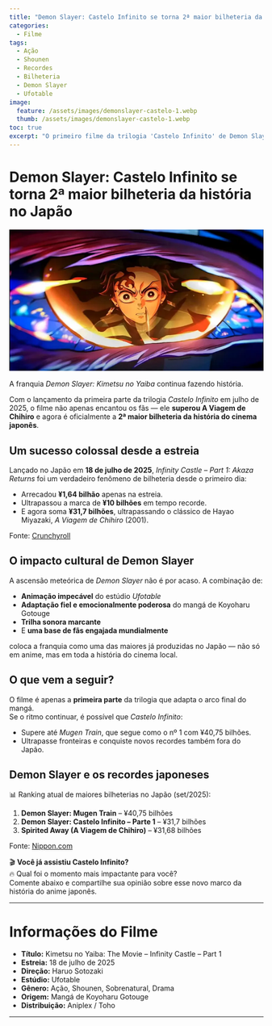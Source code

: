 ```yaml
---
title: "Demon Slayer: Castelo Infinito se torna 2ª maior bilheteria da história no Japão"
categories:
  - Filme
tags:
  - Ação
  - Shounen
  - Recordes
  - Bilheteria
  - Demon Slayer
  - Ufotable
image:
  feature: /assets/images/demonslayer-castelo-1.webp
  thumb: /assets/images/demonslayer-castelo-1.webp
toc: true
excerpt: "O primeiro filme da trilogia 'Castelo Infinito' de Demon Slayer ultrapassa 'A Viagem de Chihiro' e se torna a 2ª maior bilheteria da história do Japão. Um marco histórico para o anime."
---
```


# Demon Slayer: Castelo Infinito se torna 2ª maior bilheteria da história no Japão

![Tanjiro e Akaza frente a frente em uma batalha intensa.](/assets/images/demonslayer-castelo-1.webp)

A franquia *Demon Slayer: Kimetsu no Yaiba* continua fazendo história.

Com o lançamento da primeira parte da trilogia *Castelo Infinito* em julho de 2025, o filme não apenas encantou os fãs — ele **superou A Viagem de Chihiro** e agora é oficialmente a **2ª maior bilheteria da história do cinema japonês**.

## Um sucesso colossal desde a estreia

Lançado no Japão em **18 de julho de 2025**, *Infinity Castle – Part 1: Akaza Returns* foi um verdadeiro fenômeno de bilheteria desde o primeiro dia:

- Arrecadou **¥1,64 bilhão** apenas na estreia.  
- Ultrapassou a marca de **¥10 bilhões** em tempo recorde.  
- E agora soma **¥31,7 bilhões**, ultrapassando o clássico de Hayao Miyazaki, *A Viagem de Chihiro* (2001).

Fonte: [Crunchyroll](https://www.crunchyroll.com/pt-br/news/latest/2025/9/16/demon-slayer-kimetsu-no-yaiba-castelo-infinito-ultrapassa-viagem-de-chihiro-bilheteria-japao)

## O impacto cultural de Demon Slayer

A ascensão meteórica de *Demon Slayer* não é por acaso. A combinação de:

- **Animação impecável** do estúdio *Ufotable*  
- **Adaptação fiel e emocionalmente poderosa** do mangá de Koyoharu Gotouge  
- **Trilha sonora marcante**  
- E **uma base de fãs engajada mundialmente**

coloca a franquia como uma das maiores já produzidas no Japão — não só em anime, mas em toda a história do cinema local.

## O que vem a seguir?

O filme é apenas a **primeira parte** da trilogia que adapta o arco final do mangá.  
Se o ritmo continuar, é possível que *Castelo Infinito*:

- Supere até *Mugen Train*, que segue como o nº 1 com ¥40,75 bilhões.  
- Ultrapasse fronteiras e conquiste novos recordes também fora do Japão.

## Demon Slayer e os recordes japoneses

📊 Ranking atual de maiores bilheterias no Japão (set/2025):

1. **Demon Slayer: Mugen Train** – ¥40,75 bilhões  
2. **Demon Slayer: Castelo Infinito – Parte 1** – ¥31,7 bilhões  
3. **Spirited Away (A Viagem de Chihiro)** – ¥31,68 bilhões  

Fonte: [Nippon.com](https://www.nippon.com/en/news/yjj2025091600748/latest-demon-slayer-becomes-2nd-highest-grossing-film-in-japan.html)

🎬 **Você já assistiu Castelo Infinito?**  
🔥 Qual foi o momento mais impactante para você?  
Comente abaixo e compartilhe sua opinião sobre esse novo marco da história do anime japonês.

---

# Informações do Filme

- **Título:** Kimetsu no Yaiba: The Movie – Infinity Castle – Part 1  
- **Estreia:** 18 de julho de 2025  
- **Direção:** Haruo Sotozaki  
- **Estúdio:** Ufotable  
- **Gênero:** Ação, Shounen, Sobrenatural, Drama  
- **Origem:** Mangá de Koyoharu Gotouge  
- **Distribuição:** Aniplex / Toho

---